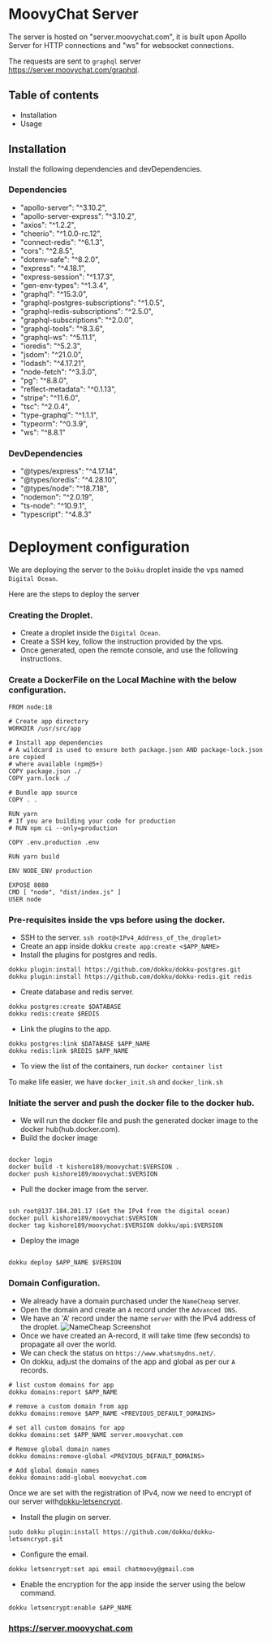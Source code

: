 # MoovyChat Server

The server is hosted on "server.moovychat.com", it is built upon Apollo Server for HTTP connections and "ws" for websocket connections.

The requests are sent to `graphql` server https://server.moovychat.com/graphql.

## Table of contents

- Installation
- Usage

## Installation

Install the following dependencies and devDependencies.

### Dependencies

- "apollo-server": "^3.10.2",
- "apollo-server-express": "^3.10.2",
- "axios": "^1.2.2",
- "cheerio": "^1.0.0-rc.12",
- "connect-redis": "^6.1.3",
- "cors": "^2.8.5",
- "dotenv-safe": "^8.2.0",
- "express": "^4.18.1",
- "express-session": "^1.17.3",
- "gen-env-types": "^1.3.4",
- "graphql": "^15.3.0",
- "graphql-postgres-subscriptions": "^1.0.5",
- "graphql-redis-subscriptions": "^2.5.0",
- "graphql-subscriptions": "^2.0.0",
- "graphql-tools": "^8.3.6",
- "graphql-ws": "^5.11.1",
- "ioredis": "^5.2.3",
- "jsdom": "^21.0.0",
- "lodash": "^4.17.21",
- "node-fetch": "^3.3.0",
- "pg": "^8.8.0",
- "reflect-metadata": "^0.1.13",
- "stripe": "^11.6.0",
- "tsc": "^2.0.4",
- "type-graphql": "^1.1.1",
- "typeorm": "^0.3.9",
- "ws": "^8.8.1"

### DevDependencies

- "@types/express": "^4.17.14",
- "@types/ioredis": "^4.28.10",
- "@types/node": "^18.7.18",
- "nodemon": "^2.0.19",
- "ts-node": "^10.9.1",
- "typescript": "^4.8.3"

# Deployment configuration

We are deploying the server to the `Dokku` droplet inside the vps named `Digital Ocean`.

Here are the steps to deploy the server

### Creating the Droplet.

- Create a droplet inside the `Digital Ocean`.
- Create a SSH key, follow the instruction provided by the vps.
- Once generated, open the remote console, and use the following instructions.

### Create a DockerFile on the Local Machine with the below configuration.

```
FROM node:18

# Create app directory
WORKDIR /usr/src/app

# Install app dependencies
# A wildcard is used to ensure both package.json AND package-lock.json are copied
# where available (npm@5+)
COPY package.json ./
COPY yarn.lock ./

# Bundle app source
COPY . .

RUN yarn
# If you are building your code for production
# RUN npm ci --only=production

COPY .env.production .env

RUN yarn build

ENV NODE_ENV production

EXPOSE 8080
CMD [ "node", "dist/index.js" ]
USER node
```

### Pre-requisites inside the vps before using the docker.

- SSH to the server. `ssh root@<IPv4_Address_of_the_droplet>`
- Create an app inside dokku `create app:create <$APP_NAME>`
- Install the plugins for postgres and redis.

```
dokku plugin:install https://github.com/dokku/dokku-postgres.git
dokku plugin:install https://github.com/dokku/dokku-redis.git redis
```

- Create database and redis server.

```
dokku postgres:create $DATABASE
dokku redis:create $REDIS
```

- Link the plugins to the app.

```
dokku postgres:link $DATABASE $APP_NAME
dokku redis:link $REDIS $APP_NAME
```

- To view the list of the containers, run `docker container list`

To make life easier, we have `docker_init.sh` and `docker_link.sh`

### Initiate the server and push the docker file to the docker hub.

- We will run the docker file and push the generated docker image to the docker hub(hub.docker.com).
- Build the docker image

```

docker login
docker build -t kishore189/moovychat:$VERSION .
docker push kishore189/moovychat:$VERSION

```

- Pull the docker image from the server.

```

ssh root@137.184.201.17 (Get the IPv4 from the digital ocean)
docker pull kishore189/moovychat:$VERSION
docker tag kishore189/moovychat:$VERSION dokku/api:$VERSION

```

- Deploy the image

```

dokku deploy $APP_NAME $VERSION

```

### Domain Configuration.

- We already have a domain purchased under the `NameCheap` server.
- Open the domain and create an `A` record under the `Advanced DNS`.
- We have an 'A' record under the name `server` with the IPv4 address of the droplet.
  ![NameCheap Screenshot](https://firebasestorage.googleapis.com/v0/b/netflix-comments-357200.appspot.com/o/Screen%20Shot%202023-02-28%20at%2011.40.35%20AM.png?alt=media&token=7c5bd286-d42b-4e81-985e-0f643588ebc8)
- Once we have created an A-record, it will take time (few seconds) to propagate all over the world.
- We can check the status on `https://www.whatsmydns.net/`.
- On dokku, adjust the domains of the app and global as per our `A` records.

```
# list custom domains for app
dokku domains:report $APP_NAME

# remove a custom domain from app
dokku domains:remove $APP_NAME <PREVIOUS_DEFAULT_DOMAINS>

# set all custom domains for app
dokku domains:set $APP_NAME server.moovychat.com

# Remove global domain names
dokku domains:remove-global <PREVIOUS_DEFAULT_DOMAINS>

# Add global domain names
dokku domains:add-global moovychat.com
```

Once we are set with the registration of IPv4, now we need to encrypt of our server with[dokku-letsencrypt](https://github.com/dokku/dokku-letsencrypt).

- Install the plugin on server.

```
sudo dokku plugin:install https://github.com/dokku/dokku-letsencrypt.git
```

- Configure the email.

```
dokku letsencrypt:set api email chatmoovy@gmail.com
```

- Enable the encryption for the app inside the server using the below command.

```
dokku letsencrypt:enable $APP_NAME
```

### https://server.moovychat.com
